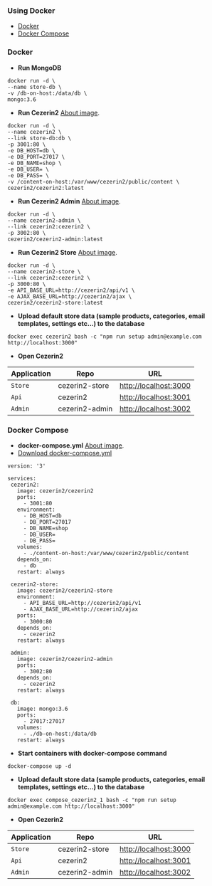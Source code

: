 ### Using Docker

* [Docker](#docker)
* [Docker Compose](#docker-compose)

### Docker

 - **Run MongoDB**
 ```shell
 docker run -d \
 --name store-db \
 -v /db-on-host:/data/db \
 mongo:3.6
 ```

 - **Run Cezerin2** [About image](https://github.com/Cezerin2/docker-cezerin2/blob/master/cezerin2/README.md).
 ```shell
 docker run -d \
 --name cezerin2 \
 --link store-db:db \
 -p 3001:80 \
 -e DB_HOST=db \
 -e DB_PORT=27017 \
 -e DB_NAME=shop \
 -e DB_USER= \
 -e DB_PASS= \
 -v /content-on-host:/var/www/cezerin2/public/content \
 cezerin2/cezerin2:latest
 ```

 - **Run Cezerin2 Admin** [About image](https://github.com/Cezerin2/docker-cezerin2/blob/master/cezerin2-admin/README.md).
 ```shell
 docker run -d \
 --name cezerin2-admin \
 --link cezerin2:cezerin2 \
 -p 3002:80 \
 cezerin2/cezerin2-admin:latest
 ```

 - **Run Cezerin2 Store** [About image](https://github.com/Cezerin2/docker-cezerin2/blob/master/cezerin2-store/README.md).
 ```shell
 docker run -d \
 --name cezerin2-store \
 --link cezerin2:cezerin2 \
 -p 3000:80 \
 -e API_BASE_URL=http://cezerin2/api/v1 \
 -e AJAX_BASE_URL=http://cezerin2/ajax \
 cezerin2/cezerin2-store:latest
 ```

 - **Upload default store data (sample products, categories, email templates, settings etc...) to the database**
 ```shell
 docker exec cezerin2 bash -c "npm run setup admin@example.com http://localhost:3000"
 ```

 - **Open Cezerin2**

 | Application | Repo | URL |
 | --- | --- | --- |
 | `Store` | cezerin2-store | [http://localhost:3000](http://localhost:3000) |
 | `Api` | cezerin2 | [http://localhost:3001](http://localhost:3001) |
 | `Admin` | cezerin2-admin | [http://localhost:3002](http://localhost:3002) |

### Docker Compose

 - **docker-compose.yml** [About image](https://github.com/Cezerin2/docker-cezerin2/blob/master/README.md).
 - [Download docker-compose.yml](https://raw.githubusercontent.com/Cezerin2/docker-cezerin2/master/docker-compose.yml)

 ```shell
 version: '3'

 services:
  cezerin2:
    image: cezerin2/cezerin2
    ports:
      - 3001:80
    environment:
      - DB_HOST=db
      - DB_PORT=27017
      - DB_NAME=shop
      - DB_USER=
      - DB_PASS=
    volumes:
      - ./content-on-host:/var/www/cezerin2/public/content
    depends_on:
      - db
    restart: always

  cezerin2-store:
    image: cezerin2/cezerin2-store
    environment:
      - API_BASE_URL=http://cezerin2/api/v1
      - AJAX_BASE_URL=http://cezerin2/ajax
    ports:
      - 3000:80
    depends_on:
      - cezerin2
    restart: always

  admin:
    image: cezerin2/cezerin2-admin
    ports:
      - 3002:80
    depends_on:
      - cezerin2
    restart: always

  db:
    image: mongo:3.6
    ports:
      - 27017:27017
    volumes:
      - ./db-on-host:/data/db
    restart: always
 ```

 - **Start containers with docker-compose command**
 ```shell
 docker-compose up -d
 ```

 - **Upload default store data (sample products, categories, email templates, settings etc...) to the database**
 ```shell
 docker exec compose_cezerin2_1 bash -c "npm run setup admin@example.com http://localhost:3000"
 ```

 - **Open Cezerin2**

 | Application | Repo | URL |
 | --- | --- | --- |
 | `Store` | cezerin2-store | [http://localhost:3000](http://localhost:3000) |
 | `Api` | cezerin2 | [http://localhost:3001](http://localhost:3001) |
 | `Admin` | cezerin2-admin | [http://localhost:3002](http://localhost:3002) |
